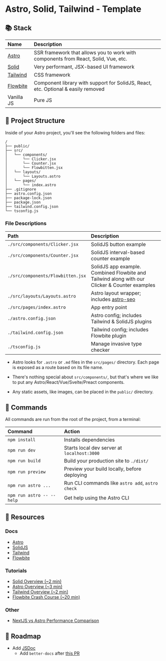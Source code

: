 # Astro, Solid, Tailwind - Template

## 📚 Stack

| Name | Description | 
|:-----|:------------|
| [Astro](https://astro.build/) | SSR framework that allows you to work with components from React, Solid, Vue, etc. | 
| [Solid](https://www.solidjs.com/) | Very performant, JSX-based UI framework |
| [Tailwind](https://tailwindui.com/) | CSS framework |
| [Flowbite](https://flowbite.com/) | Component library with support for SolidJS, React, etc. Optional & easily removed | 
| Vanilla JS | Pure JS |

## 🚀 Project Structure

Inside of your Astro project, you'll see the following folders and files:

```
/
├── public/
├── src/
│   └── components/
│       └── Clicker.jsx
│       └── Counter.jsx
│       └── Flowbitten.jsx
│   └── layouts/
│       └── Layouts.astro 
│   └── pages/
│       └── index.astro
├── .gitignore
├── astro.config.json
├── package-lock.json
├── package.json
├── tailwind.config.json
└── tsconfig.js
```

### File Descriptions


| Path | Description | 
|:-----|:------------|
| `./src/components/Clicker.jsx` | SolidJS button example | 
| `./src/components/Counter.jsx` | SolidJS interval-based counter example | 
| `./src/components/Flowbitten.jsx` | SolidJS app example. Combined Flowbite and Tailwind along with our Clicker & Counter examples | 
| `./src/layouts/Layouts.astro` | Astro layout wrapper; includes [astro-seo](https://github.com/jonasmerlin/astro-seo) | 
| `./src/pages/index.astro` | App entry point | 
| `./astro.config.json` | Astro config; includes Tailwind & SolidJS plugins | 
| `./tailwind.config.json` | Tailwind config; includes Flowbite plugin | 
| `./tsconfig.js` | Manage invasive type checker | 


- Astro looks for `.astro` or `.md` files in the `src/pages/` directory. Each page is exposed as a route based on its file name.

- There's nothing special about `src/components/`, but that's where we like to put any Astro/React/Vue/Svelte/Preact components.

- Any static assets, like images, can be placed in the `public/` directory.


## 🧞 Commands

All commands are run from the root of the project, from a terminal:

| Command                   | Action                                           |
| :------------------------ | :----------------------------------------------- |
| `npm install`             | Installs dependencies                            |
| `npm run dev`             | Starts local dev server at `localhost:3000`      |
| `npm run build`           | Build your production site to `./dist/`          |
| `npm run preview`         | Preview your build locally, before deploying     |
| `npm run astro ...`       | Run CLI commands like `astro add`, `astro check` |
| `npm run astro -- --help` | Get help using the Astro CLI                     |

## 👀 Resources

### Docs
- [Astro](https://docs.astro.build)
- [SolidJS](https://www.solidjs.com/docs/latest)
- [Tailwind](https://tailwindcss.com/docs)
- [Flowbite](https://flowbite.com/blocks/)

### Tutorials
- [Solid Overview (~2 min)](https://www.youtube.com/watch?v=hw3Bx5vxKl0)
- [Astro Overview (~3 min)](https://www.youtube.com/watch?v=gxBkghlglTg)
- [Tailwind Overview (~2 min)](https://www.youtube.com/watch?v=mr15Xzb1Ook)
- [Flowbite Crash Course (~20 min)](https://youtu.be/KaLxCiilHns?t=616)

### Other
- [NextJS vs Astro Performance Comparison](https://www.youtube.com/watch?v=wzRSYQ3b-Mk)

## 🧶 Roadmap
- Add [JSDoc](https://jsdoc.app)
    - Add `better-docs` after [this PR](https://github.com/SoftwareBrothers/better-docs/pull/247)

